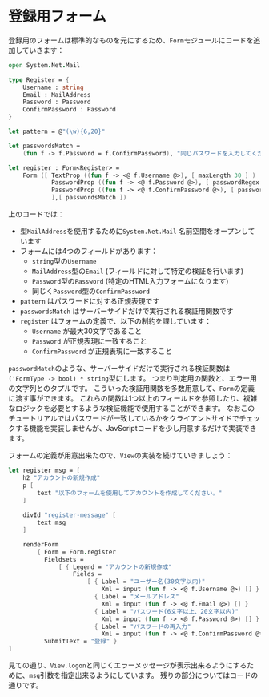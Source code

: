 # 登録用フォーム

登録用のフォームは標準的なものを元にするため、`Form`モジュールにコードを追加していきます：

```fsharp
open System.Net.Mail
```

```fsharp
type Register = {
    Username : string
    Email : MailAddress
    Password : Password
    ConfirmPassword : Password
}

let pattern = @"(\w){6,20}"

let passwordsMatch = 
    (fun f -> f.Password = f.ConfirmPassword), "同じパスワードを入力してください"

let register : Form<Register> = 
    Form ([ TextProp ((fun f -> <@ f.Username @>), [ maxLength 30 ] )
            PasswordProp ((fun f -> <@ f.Password @>), [ passwordRegex pattern ] )
            PasswordProp ((fun f -> <@ f.ConfirmPassword @>), [ passwordRegex pattern ] )
            ],[ passwordsMatch ])
```

上のコードでは：

- 型`MailAddress`を使用するために`System.Net.Mail` 名前空間をオープンしています
- フォームには4つのフィールドがあります：
    - `string`型の`Username`
    - `MailAddress`型の`Email` (フィールドに対して特定の検証を行います)
    - `Password`型の`Password` (特定のHTML入力フォームになります)
    - 同じく`Password`型の`ConfirmPassword`
- `pattern` はパスワードに対する正規表現です
- `passwordsMatch` はサーバーサイドだけで実行される検証用関数です
- `register` はフォームの定義で、以下の制約を課しています：
    - `Username` が最大30文字であること
    - `Password` が正規表現に一致すること
    - `ConfirmPassword` が正規表現に一致すること

`passwordMatch`のような、サーバーサイドだけで実行される検証関数は`('FormType -> bool) * string`型にします。
つまり判定用の関数と、エラー用の文字列とのタプルです。
こういった検証用関数を多数用意して、`Form`の定義に渡す事ができます。
これらの関数は1つ以上のフィールドを参照したり、複雑なロジックを必要とするような検証機能で使用することができます。
なおこのチュートリアルではパスワードが一致しているかをクライアントサイドでチェックする機能を実装しませんが、JavScriptコードを少し用意するだけで実装できます。

フォームの定義が用意出来たので、`View`の実装を続けていきましょう：

```fsharp
let register msg = [
    h2 "アカウントの新規作成"
    p [
        text "以下のフォームを使用してアカウントを作成してください。"
    ]
    
    divId "register-message" [
        text msg
    ]

    renderForm
        { Form = Form.register
          Fieldsets = 
              [ { Legend = "アカウントの新規作成"
                  Fields = 
                      [ { Label = "ユーザー名(30文字以内)"
                          Xml = input (fun f -> <@ f.Username @>) [] }
                        { Label = "メールアドレス"
                          Xml = input (fun f -> <@ f.Email @>) [] }
                        { Label = "パスワード(6文字以上、20文字以内)"
                          Xml = input (fun f -> <@ f.Password @>) [] }
                        { Label = "パスワードの再入力"
                          Xml = input (fun f -> <@ f.ConfirmPassword @>) [] } ] } ]
          SubmitText = "登録" }
]
```

見ての通り、`View.logon`と同じくエラーメッセージが表示出来るようにするために、`msg`引数を指定出来るようにしています。
残りの部分についてはコードの通りです。
